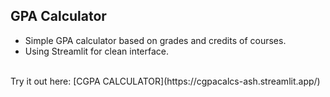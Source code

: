 ## GPA Calculator
- Simple GPA calculator based on grades and credits of courses.
- Using Streamlit for clean interface.
<br>
Try it out here: [CGPA CALCULATOR](https://cgpacalcs-ash.streamlit.app/)
